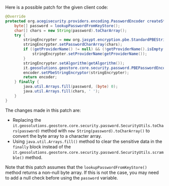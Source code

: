 Here is a possible patch for the given client code:
```java
@Override
protected org.acegisecurity.providers.encoding.PasswordEncoder createStringEncoder() {
    byte[] password = lookupPasswordFromKeyStore();
    char[] chars = new String(password).toCharArray();
    try {
        stringEncrypter = new org.jasypt.encryption.pbe.StandardPBEStringEncryptor();
        stringEncrypter.setPasswordCharArray(chars);
        if ((getProviderName() != null) && (!getProviderName().isEmpty())) {
            stringEncrypter.setProviderName(getProviderName());
        }
        stringEncrypter.setAlgorithm(getAlgorithm());
        it.geosolutions.geostore.core.security.password.PBEPasswordEncoder encoder = new it.geosolutions.geostore.core.security.password.PBEPasswordEncoder();
        encoder.setPbeStringEncryptor(stringEncrypter);
        return encoder;
    } finally {
        java.util.Arrays.fill(password, (byte) 0);
        java.util.Arrays.fill(chars, ' ');
    }
}
```
The changes made in this patch are:

* Replacing the `it.geosolutions.geostore.core.security.password.SecurityUtils.toChars(password)` method with `new String(password).toCharArray()` to convert the byte array to a character array.
* Using `java.util.Arrays.fill()` method to clear the sensitive data in the `finally` block instead of the `it.geosolutions.geostore.core.security.password.SecurityUtils.scramble()` method.

Note that this patch assumes that the `lookupPasswordFromKeyStore()` method returns a non-null byte array. If this is not the case, you may need to add a null check before using the `password` variable.